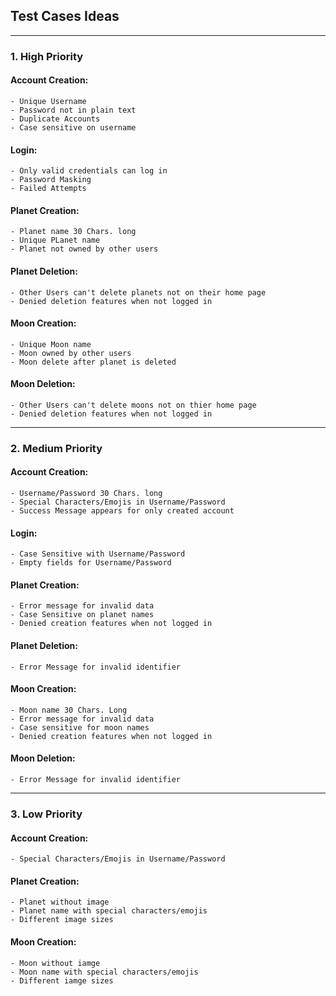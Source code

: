 ## Test Cases Ideas

---
### 1. High Priority 
#### Account Creation:
    - Unique Username
    - Password not in plain text
    - Duplicate Accounts
    - Case sensitive on username
#### Login:
    - Only valid credentials can log in
    - Password Masking
    - Failed Attempts
#### Planet Creation:
    - Planet name 30 Chars. long
    - Unique PLanet name
    - Planet not owned by other users
#### Planet Deletion:
    - Other Users can't delete planets not on their home page
    - Denied deletion features when not logged in
#### Moon Creation:
    - Unique Moon name
    - Moon owned by other users
    - Moon delete after planet is deleted
#### Moon Deletion:
    - Other Users can't delete moons not on thier home page
    - Denied deletion features when not logged in
---
### 2. Medium Priority
#### Account Creation:
    - Username/Password 30 Chars. long
    - Special Characters/Emojis in Username/Password
    - Success Message appears for only created account
#### Login:
    - Case Sensitive with Username/Password
    - Empty fields for Username/Password
#### Planet Creation:
    - Error message for invalid data
    - Case Sensitive on planet names
    - Denied creation features when not logged in
#### Planet Deletion:
    - Error Message for invalid identifier
#### Moon Creation:
    - Moon name 30 Chars. Long
    - Error message for invalid data
    - Case sensitive for moon names
    - Denied creation features when not logged in
#### Moon Deletion:
    - Error Message for invalid identifier
---
### 3. Low Priority
#### Account Creation:
    - Special Characters/Emojis in Username/Password
#### Planet Creation:
    - Planet without image
    - Planet name with special characters/emojis
    - Different image sizes
#### Moon Creation:
    - Moon without iamge
    - Moon name with special characters/emojis
    - Different iamge sizes

